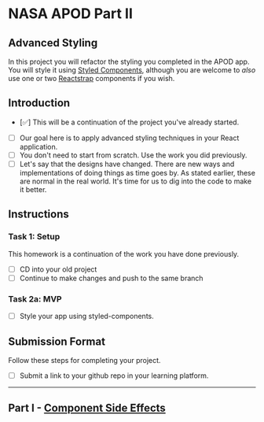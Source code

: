 # NASA APOD Part II

## Advanced Styling

In this project you will refactor the styling you completed in the APOD app. You will style it using [Styled Components](https://styled-components.com/), although you are welcome to _also_ use one or two [Reactstrap](https://reactstrap.github.io/) components if you wish.

## Introduction

- [✅] This will be a continuation of the project you've already started.
- [ ] Our goal here is to apply advanced styling techniques in your React application.
- [ ] You don't need to start from scratch. Use the work you did previously.
- [ ] Let's say that the designs have changed. There are new ways and implementations of doing things as time goes by. As stated earlier, these are normal in the real world. It's time for us to dig into the code to make it better.

## Instructions

### Task 1: Setup

This homework is a continuation of the work you have done previously.

- [ ] CD into your old project
- [ ] Continue to make changes and push to the same branch

### Task 2a: MVP

- [ ] Style your app using styled-components.

## Submission Format

Follow these steps for completing your project.

- [ ] Submit a link to your github repo in your learning platform.

-----

## Part I - [Component Side Effects](./README.md)
